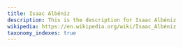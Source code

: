 ```yaml
---
title: Isaac Albéniz
description: This is the description for Isaac Albéniz
wikipedia: https://en.wikipedia.org/wiki/Isaac_Albéniz
taxonomy_indexes: true
---
```

